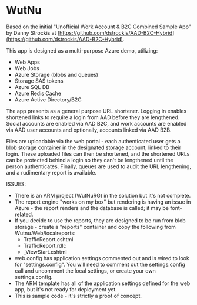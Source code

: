 # WutNu
Based on the initial "Unofficial Work Account &amp; B2C Combined Sample App" by Danny Strockis at [https://github.com/dstrockis/AAD-B2C-Hybrid](https://github.com/dstrockis/AAD-B2C-Hybrid). 

This app is designed as a multi-purpose Azure demo, utilizing:

- Web Apps
- Web Jobs
- Azure Storage (blobs and queues)
- Storage SAS tokens
- Azure SQL DB
- Azure Redis Cache
- Azure Active Directory/B2C

The app presents as a general purpose URL shortener. Logging in enables shortened links to require a login from AAD before they are lengthened. Social accounts are enabled via AAD B2C, and work accounts are enabled via AAD user accounts and optionally, accounts linked via AAD B2B.

Files are uploadable via the web portal - each authenticated user gets a blob storage container in the designated storage account, linked to their login. These uploaded files can then be shortened, and the shortened URLs can be protected behind a login so they can't be lengthened until the person authenticates. Finally, queues are used to audit the URL lengthening, and a rudimentary report is available.

ISSUES:
- There is an ARM project (WutNuRG) in the solution but it's not complete.
- The report engine "works on my box" but rendering is having an issue in Azure - the report renders and the database is called; it may be font-related.
- If you decide to use the reports, they are designed to be run from blob storage - create a "reports" container and copy the following from Wutnu.Web/localreports:
  - TrafficReport.cshtml
  - TrafficReport.rdlc
  - _ViewStart.cshtml
- web.config has application settings commented out and is wired to look for "settings.config". You will need to comment out the settings.config call and uncomment the local settings, or create your own settings.config.
- The ARM template has all of the application settings defined for the web app, but it's not ready for deployment yet.
- This is sample code - it's strictly a proof of concept.

